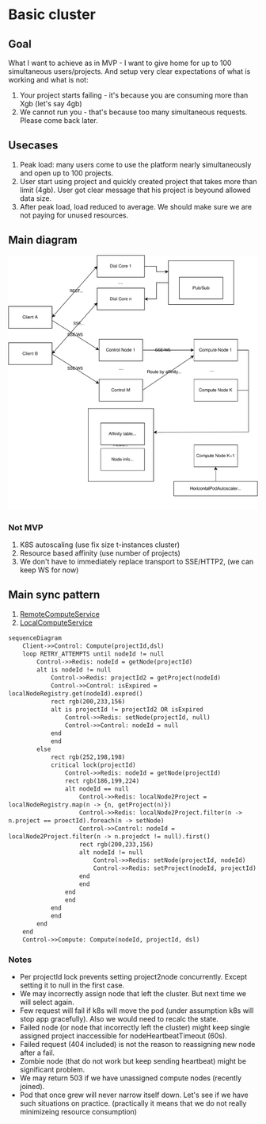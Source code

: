 # Basic cluster

## Goal

What I want to achieve as in MVP - I want to give home for up to 100 simultaneous users/projects. And setup very clear expectations of what is working and what is not:  
1. Your project starts failing - it's because you are consuming more than Xgb (let's say 4gb)
2. We cannot run you - that's because too many simultaneous requests. Please come back later. 

## Usecases

1. Peak load: many users come to use the platform nearly simultaneously and open up to 100 projects.
2. User start using project and quickly created project that takes more than limit (4gb). User got clear message that his project is beyound allowed data size.
3. After peak load, load reduced to average. We should make sure we are not paying for unused resources.

## Main diagram

![diagram](./img/qg-scaling-architecture.svg )

### Not MVP

1. K8S autoscaling
(use fix size t-instances cluster)
2. Resource based affinity
(use number of projects)
3. We don't have to immediately replace transport to 
SSE/HTTP2, (we can keep WS for now)

## Main sync pattern

1. [RemoteComputeService](https://gitlab.deltixhub.com/Deltix/quantgrid/-/blob/main/backend/web/src/main/java/com/epam/deltix/quantgrid/web/service/compute/RemoteComputeService.java)
2. [LocalComputeService](https://gitlab.deltixhub.com/Deltix/quantgrid/-/blob/main/backend/web/src/main/java/com/epam/deltix/quantgrid/web/service/compute/LocalComputeService.java)

```mermaid
sequenceDiagram
    Client->>Control: Compute(projectId,dsl)
    loop RETRY_ATTEMPTS until nodeId != null
        Control->>Redis: nodeId = getNode(projectId)
        alt is nodeId != null
            Control->>Redis: projectId2 = getProject(nodeId)
            Control->>Control: isExpired = localNodeRegistry.get(nodeId).expred()
            rect rgb(200,233,156)
            alt is projectId != projectId2 OR isExpired
                Control->>Redis: setNode(projectId, null)
                Control->>Control: nodeId = null
            end
            end
        else
            rect rgb(252,198,198)
            critical lock(projectId)
                Control->>Redis: nodeId = getNode(projectId)
                rect rgb(186,199,224)
                alt nodeId == null 
                    Control->>Redis: localNode2Project = localNodeRegistry.map(n -> {n, getProject(n)})
                    Control->>Redis: localNode2Project.filter(n -> n.project == proectId).foreach(n -> setNode)
                    Control->>Control: nodeId = localNode2Project.filter(n -> n.projedct != null).first()
                    rect rgb(200,233,156)
                    alt nodeId != null
                        Control->>Redis: setNode(projectId, nodeId)
                        Control->>Redis: setProject(nodeId, projectId)                      
                    end
                    end
                end 
                end
            end
            end 
        end 
    end
    Control->>Compute: Compute(nodeId, projectId, dsl)
```

### Notes

- Per projectId lock prevents setting project2node concurrently. Except setting it to null in the first case.
- We may incorrectly assign node that left the cluster. But next time we will select again.
- Few request will fail if k8s will move the pod (under assumption k8s will stop app gracefully). Also we would need to recalc the state. 
- Failed node (or node that incorrectly left the cluster) might keep single assigned project inaccessible for nodeHeartbeatTimeout (60s). 
- Failed request (404 included) is not the reason to reassigning new node after a fail. 
- Zombie node (that do not work but keep sending heartbeat) might be significant problem. 
- We may return 503 if we have unassigned compute nodes (recently joined). 
- Pod that once grew will never narrow itself down. Let's see if we have such situations on practice. (practically it means that we do not really minimizeing resource consumption)

